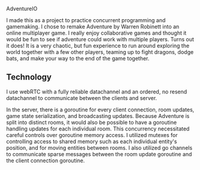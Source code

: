 AdventureIO

I made this as a project to practice concurrent programming and gamemaking. I chose to remake Adventure by Warren Robinett into an online multiplayer game. I really enjoy collaborative games and thought it would be fun to see if adventure could work with multiple players. Turns out it does! It is a very chaotic, but fun experience to run around exploring the world together with a few other players, teaming up to fight dragons, dodge bats, and make your way to the end of the game together.

## Technology
I use webRTC with a fully reliable datachannel and an ordered, no resend datachannel to communicate between the clients and server.


In the server, there is a goroutine for every client connection, room updates, game state serialization, and broadcasting updates. Because Adventure is split into distinct rooms, it would also be possible to have a goroutine handling updates for each individual room. This concurrency necessitated careful controls over goroutine memory access. I utilized mutexes for controlling access to shared memory such as each individual entity's position, and for moving entities between rooms. I also utilized go channels to communicate sparse messages between the room update goroutine and the client connection goroutine.
